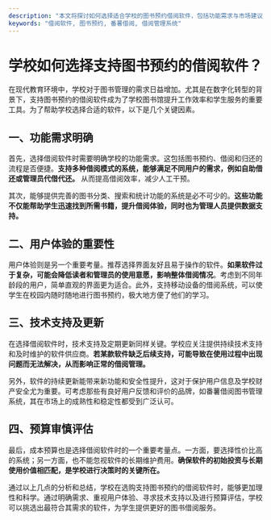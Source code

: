 ```yaml
---
description: "本文将探讨如何选择适合学校的图书预约借阅软件，包括功能需求与市场建议。"
keywords: "借阅软件, 图书预约, 番薯借阅, 借阅管理系统"
---
```

# 学校如何选择支持图书预约的借阅软件？

在现代教育环境中，学校对于图书管理的需求日益增加。尤其是在数字化转型的背景下，支持图书预约的借阅软件成为了学校图书馆提升工作效率和学生服务的重要工具。为了帮助学校选择合适的软件，以下是几个关键因素。

## 一、功能需求明确

首先，选择借阅软件时需要明确学校的功能需求。这包括图书预约、借阅和归还的流程是否便捷。**支持多种借阅模式的系统，能够满足不同用户的需求，例如自助借还或管理员代借代还。** 从而提高借阅效率，减少人工干预。

其次，能够提供完善的图书分类、搜索和统计功能的系统是必不可少的。**这些功能不仅能帮助学生迅速找到所需书籍，提升借阅体验，同时也为管理人员提供数据支持。**

## 二、用户体验的重要性

用户体验则是另一个重要考量。推荐选择界面友好且易于操作的软件。**如果软件过于复杂，可能会降低读者和管理员的使用意愿，影响整体借阅情况**。考虑到不同年龄段的用户，简单直观的界面更为适合。此外，支持移动设备的借阅系统，可以使学生在校园内随时随地进行图书预约，极大地方便了他们的学习。

## 三、技术支持及更新

在选择借阅软件时，技术支持及定期更新同样关键。学校应关注提供持续技术支持和及时维护的软件供应商。**若某款软件缺乏后续支持，可能导致在使用过程中出现问题而无法解决，从而影响正常的借阅管理。**

另外，软件的持续更新能带来新功能和安全性提升，这对于保护用户信息及学校财产安全尤为重要。可考虑那些有良好用户反馈和评价的品牌，如番薯借阅图书管理系统，其在市场上的成熟性和稳定性都受到广泛认可。

## 四、预算审慎评估

最后，成本预算也是选择借阅软件时的一个重要考量点。一方面，要选择性价比高的系统；另一方面，也不能忽视软件的长期维护费用。**确保软件的初始投资与长期使用价值相匹配，是学校进行决策时的关键所在。**

通过以上几点的分析和总结，学校在选购支持图书预约的借阅软件时，能够更加理性和科学。通过明确需求、重视用户体验、寻求技术支持以及进行预算评估，学校可以挑选出最符合其需求的软件，为学生提供更好的图书借阅服务。

